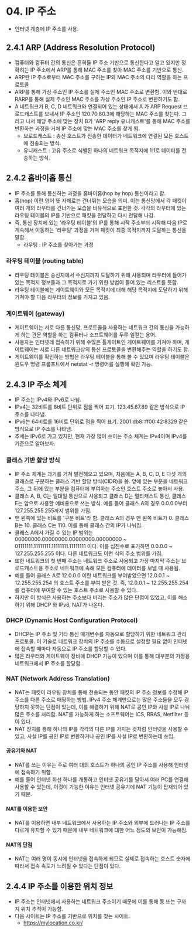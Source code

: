 # 04. IP 주소
- 인터넷 계층에 IP 주소를 사용.

## 2.4.1 ARP (Address Resolution Protocol)
- 컴퓨터와 컴퓨터 간의 통신은 흔히들 IP 주소 기반으로 통신한다고 알고 있지만 정확히는 IP 주소에서 ARP를 통해 MAC 주소를 찾아 MAC 주소를 기반으로 통신.
- ARP란 IP 주소로부터 MAC 주소를 구하는 IP와 MAC 주소의 다리 역할을 하는 프로토콜
- ARP를 통해 가상 주소인 IP 주소를 실제 주소인 MAC 주소로 변환함. 이와 반대로 RARP를 통해 실제 주소인 MAC 주소를 가상 주소인 IP 주소로 변환하기도 함.
- A 네트워크가 B, C, D 네트워크와 연결되어 있는 상태에서 A 가 ARP Request 브로드캐스트를 보내서 IP 주소인 120.70.80.3에 해당하는 MAC 주소를 찾는다. 그러고 나서 해당 주소에 맞는 장치 B가 
'ARP reply 유니캐스트'를 통해 MAC 주소를 반환하는 과정을 거쳐 IP 주소에 맞는 MAC 주소를 찾게 됨.
  - 브로드캐스트 : 송신 호스트가 전송한 데이터가 네트워크에 연결된 모든 호스트에 전송되는 방식.
  - 유니캐스트 : 고유 주소로 식별된 하나의 네트워크 목적지에 1:1로 데이터를 전송하는 방식.

## 2.4.2 홉바이홉 통신
- IP 주소를 통해 통신하는 과정을 홉바이홉(hop by hop) 통신이라고 함.
- 홉(hop) 이란 영어 뜻 자체로는 건너뛰는 모습을 의미. 이는 통신망에서 각 패킷이 여러 개의 라우터를 건너가는 모습을 비유적으로 표현한 것. 각각의 라우터에 있는 라우팅 테이블의 IP를 기반으로 패킷을 전달하고
다시 전달해 나감.
- 즉, 통신 장치에 있는 '라우팅 테이블'의 IP를 통해 시작 주소부터 시작해 다음 IP로 계속해서 이동하는 '라우팅' 과정을 거쳐 패킷이 최종 목적지까지 도달하는 통신을 말함.
    - 라우팅 : IP 주소를 찾아가는 과정

### 라우팅 테이블 (routing table)
- 라우팅 테이블은 송신지에서 수신지까지 도달하기 위해 사용되며 라우터에 들어가 있는 목적지 정보들과 그 목적지로 가기 위한 방법이 들어 있는 리스트를 뜻함.
- 라우팅 테이블에는 게이트웨이와 모든 목적지에 대해 해당 목적지에 도달하기 위해 거쳐야 할 다음 라우터의 정보를 가지고 있음.

### 게이트웨이 (gateway)
- 게이트웨이는 서로 다른 통신망, 프로토콜을 사용하는 네트워크 간의 통신을 가능하게 하는 관문 역할을 하는 컴퓨터나 소프트웨어를 두루 일컫는 용어.
- 사용자는 인터넷레 접속하기 위해 수많은 톨게이트인 게이트웨이를 거쳐야 하며, 게이트웨이는 서로 다른 네트워크상의 통신 프로토콜을 변환해주는 역할을 하기도 함.
- 게이트웨이를 확인하는 방법은 라우팅 테이블을 통해 볼 수 있으며 라우팅 테이블은 윈도우 명령 프롬프트에서 netstat -r 명령어를 실행해 확인 가능.

## 2.4.3 IP 주소 체계
- IP 주소는 IPv4와 IPv6로 나뉨.
- IPv4는 32비트를 8비트 단위로 점을 찍어 표기. 123.45.67.89 같은 방식으로 IP 주소를 나타냄.
- IPv6는 64비트를 16비트 단위로 점을 찍어 표기. 2001:db8::ff00:42:8329 같은 방식으로 IP 주소를 나타냄.
- 추세는 IPv6로 가고 있지만, 현재 가장 많이 쓰이는 주소 체계는 IPv4이며 IPv4를 기준으로 알아보자.

### 클래스 기반 할당 방식
- IP 주소 체계는 과거를 거쳐 발전해오고 있으며, 처음에는 A, B, C, D, E 다섯 개의 클래스로 구분하는 클래스 기반 할당 방식(CIDR)을 씀. 앞에 있는 부분을 네트워크 주소, 그 뒤에 있는 부분을 컴퓨터에
부여하는 주소인 호스트 주소로 놓아서 사용.
- 클래스 A, B, C는 일대일 통신으로 사용되고 클래스 D는 멀티캐스트 통신, 클래스 E는 앞으로 사용할 예비용으로 쓰는 방식. 예를 들어 클래스 A의 경우 0.0.0.0부터 127.255.255.255까지 범위를 가짐.
- 맨 왼쪽에 있는 비트를 '구분 비트'라 함. 클래스 A의 경우 맨 왼쪽 비트가 0. 클래스 B는 10. 클래스 C는 110. 이를 통해 클래스 간의 IP가 나눠짐.
- 클래스 A에서 가질 수 있는 IP 범위는 00000000.00000000.00000000.00000000 ~ 01111111.11111111.11111111.11111111 이다. 이를 십진수로 표기하면 0.0.0.0 ~ 127.255.255.255 이다.
다른 네트워크도 이런 식의 주소 범위를 가짐.
- 또한 네트워크의 첫 번째 주소는 네트워크 주소로 사용되고 가장 마지막 주소는 브로드캐스트용 주소로 네트워크에 속해 모든 컴퓨터에 데이터를 보낼 때 사용됨.
- 예를 들어 클래스 A로 12.0.0.0 이란 네트워크를 부여받았으면 12.0.0.1 ~ 12.255.255.254 의 호스트 주소를 부여 받은 것. 즉, 12.0.0.1 ~ 12.255.255.254를 컴퓨터에 부여할 수 있는 호스트 주소로
사용할 수 있다.
- 하지만 이 방식은 사용하는 주소보다 버리는 주소가 많은 단점이 있었고, 이를 해소하기 위해 DHCP 와 IPv6, NAT가 나온다.

### DHCP (Dynamic Host Configuration Protocol)
- DHCP는 IP 주소 및 기타 통신 매개변수를 자동으로 할당하기 위한 네트워크 관리 프로토콜. 이 기술로 네트워크 장치의 IP 주소를 수동으로 설정할 필요 없이 인터넷에 접속할 때마다 자동으로 IP 주소를
할당할 수 있다.
- 많은 라우터와 게이트웨이 장비에 DHCP 기능이 있으며 이를 통해 대부분의 가정용 네트워크에서 IP 주소를 할당함.

### NAT (Network Address Translation)
- NAT는 패킷이 라우팅 장치를 통해 전송되는 동안 패킷의 IP 주소 정보를 수정해 IP 주소를 다른 주소로 매핑하는 방법. IPv4 주소 체계만으로는 많은 주소들을 모두 감당하지 못하는 단점이 있는데, 이를 해결하기
위해 NAT로 공인 IP와 사설 IP로 나눠 많은 주소를 처리함. NAT를 가능하게 하는 소프트웨어는 ICS, RRAS, Netfilter 등이 있다.
- NAT 장치를 통해 하나의 IP를 각각의 다른 IP를 가지는 것처럼 인터넷을 사용할 수 있고, 사설 IP를 공인 IP로 변환하거나 공인 IP를 사설 IP로 변환하는데 쓰임.

#### 공유기와 NAT
- NAT를 쓰는 이유는 주로 여러 대의 호스트가 하나의 공인 IP 주소를 사용해 인터넷에 접속하기 위함.
- 예를 들어 인터넷 회선 하나를 개통하고 인터넷 공유기를 달아서 여러 PC를 연결해 사용할 수 있는데, 이것이 가능한 이유는 인터넷 공유기에 NAT 기능이 탑재되어 있기 때문.

#### NAT를 이용한 보안
- NAT를 이용하면 내부 네트워크에서 사용하는 IP 주소와 외부에 드러나는 IP 주소를 다르게 유지할 수 있기 때문에 내부 네트워크에 대한 어느 정도의 보안이 가능해짐.

#### NAT의 단점
- NAT는 여러 명이 동시에 인터넷을 접속하게 되므로 실제로 접속하는 호스트 숫자에 따라서 접속 속도가 느려질 수 있다는 단점이 있다.

## 2.4.4 IP 주소를 이용한 위치 정보
- IP 주소는 인터넷에서 사용하는 네트워크 주소이기 때문에 이를 통해 동 또는 구까지 위치 추적이 가능함.
- 다음 사이트는 IP 주소를 기반으로 위치를 찾는 사이트.
  - https://mylocation.co.kr/
